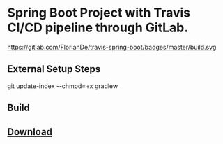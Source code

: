 # Spring Boot Project with Travis CI/CD pipeline through GitLab.
https://gitlab.com/FlorianDe/travis-spring-boot/badges/master/build.svg

## External Setup Steps
git update-index --chmod=+x gradlew

## Build 

## [Download](https://gitlab.com/FlorianDe/travis-spring-boot/-/jobs/artifacts/master/raw/build/libs/travisspringboot-0.0.1-SNAPSHOT.jar?job=build)
